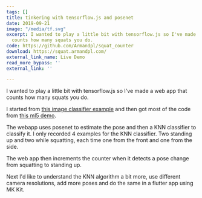 ```yaml
---
tags: []
title: tinkering with tensorflow.js and posenet
date: 2019-09-21
image: "/media/tf.svg"
excerpt: I wanted to play a little bit with tensorflow.js so I've made a web app that
  counts how many squats you do.
code: https://github.com/Armandpl/squat_counter
download: https://squat.armandpl.com/
external_link_name: Live Demo
read_more_bypass: ''
external_link: ''

---
```

I wanted to play a little bit with tensorflow.js so I've made a web app that counts how many squats you do.

I started from [this image classifier example](https://www.tensorflow.org/js/tutorials/transfer/image_classification) and then got most of the code from [this ml5 demo](https://github.com/ml5js/ml5-examples/tree/release/p5js/KNNClassification/KNNClassification_PoseNet).

The webapp uses posenet to estimate the pose and then a KNN classifier to classify it. I only recorded 4 examples for the KNN classifier. Two standing up and two while squatting, each time one from the front and one from the side.

The web app then increments the counter when it detects a pose change from squatting to standing up.

Next I'd like to understand the KNN algorithm a bit more, use different camera resolutions, add more poses and do the same in a flutter app using MK Kit.  